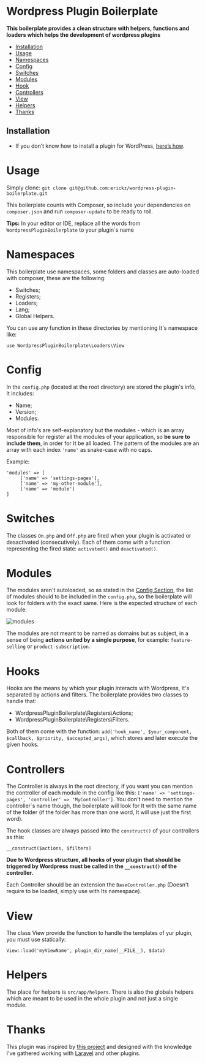 # Wordpress Plugin Boilerplate

**This boilerplate provides a clean structure with helpers, functions and loaders which helps the development of wordpress plugins**

- [Installation](#installation)
- [Usage](#usage)
- [Namespaces](#namespaces)
- [Config](#config)
- [Switches](#switches)
- [Modules](#modules)
- [Hook](#hooks)
- [Controllers](#controllers)
- [View](#view)
- [Helpers](#helpers)
- [Thanks](#thanks)

## Installation ##
* If you don’t know how to install a plugin for WordPress, [here’s how](https://wordpress.org/support/article/managing-plugins/).

# <a id='usage'></a> Usage
Simply clone: 
```git clone git@github.com:erickz/wordpress-plugin-boilerplate.git```

This boilerplate counts with Composer, so include your dependencies on `composer.json` 
and run ``composer-update`` to be ready to roll.

**Tips:** In your editor or IDE, replace all the words from `WordpressPluginBoilerplate` to your plugin`s name

# <a id='namespaces'></a> Namespaces 
This boilerplate use namespaces, some folders and classes are auto-loaded with composer, these are the following:
- Switches;
- Registers;
- Loaders;
- Lang;
- Global Helpers.

You can use any function in these directories by mentioning It's namespace like:

`use WordpressPluginBoilerplate\Loaders\View`

# <a id='config'></a> Config
In the `config.php` (located at the root directory) are stored the plugin's info, It includes:  
- Name;
- Version;
- Modules.

Most of info's are self-explanatory but the modules - which is an array responsible for register all the modules of your application, so **be sure to include them**, 
in order for It be all loaded. The pattern of the modules are an array with each index `'name'` as snake-case with no caps.

Example:
```
'modules' => [
     ['name' => 'settings-pages'],
     ['name' => 'my-other-module'],
     ['name' => 'module']
] 
```

# <a id='switches'></a> Switches
The classes `On.php` and `Off.php` are fired when your plugin is activated or desactivated (consecutively). 
Each of them come with a function representing the fired state: `activated()` and `deactivated()`.   

# <a id='modules'></a> Modules
The modules aren't autoloaded, so as stated in the [Config Section](#config), the list of modules should to be included in the `config.php`,
so the boilerplate will look for folders with the exact same. Here is the expected structure of each module:

![modules](https://user-images.githubusercontent.com/8708483/67150447-e3f05600-f28d-11e9-9bcd-7ce7f92b383a.png)

The modules are not meant to be named as domains but as subject, in a sense of being **actions united by a single purpose**, for example:
`feature-selling` or `product-subscription`.

# <a id='hooks'></a> Hooks
Hooks are the means by which your plugin interacts with Wordpress, It's separated by actions and filters. 
The boilerplate provides two classes to handle that:   

- WordpressPluginBoilerplate\Registers\Actions;
- WordpressPluginBoilerplate\Registers\Filters.

Both of them come with the function:
 `add('hook_name', $your_component, $callback, $priority, $accepted_args)`, which stores and later execute the given hooks. 


# <a id='controllers'></a> Controllers

The Controller is always in the root directory, if you want you can mention the controller of each module in the config like this:
`['name' => 'settings-pages', 'controller' => 'MyController']`. You don't need to mention the controller`s name though, the boilerplate will look for It 
with the same name of the folder (if the folder has more than one word, It will use just the first word).

The hook classes are always passed into the `construct()` of your controllers as this: 

```__construct($actions, $filters)```

**Due to Wordpress structure, all hooks of your plugin that should be triggered by Wordpress must be called in the `__construct()` of the controller.**

Each Controller should be an extension the `BaseController.php` (Doesn't require to be loaded, simply use with Its namespace). 


# <a id='view'></a> View
The class View provide the function to handle the templates of yur plugin, you must use statically:
 
`View::load('myViewName', plugin_dir_name(__FILE__), $data)`

# <a id='helpers'></a> Helpers
The place for helpers is `src/app/helpers`. There is also the globals helpers which are meant to be used in the whole plugin and not just a single module.

# <a id='thanks'></a> Thanks
This plugin was inspired by [this project](https://github.com/DevinVinson/WordPress-Plugin-Boilerplate) and designed with the knowledge I've gathered working with [Laravel](https://github.com/laravel/laravel) and other plugins.  
